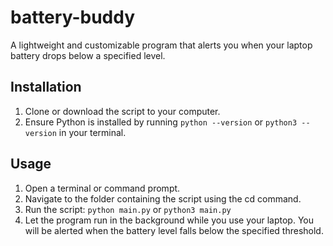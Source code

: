 # battery-buddy
A lightweight and customizable program that alerts you when your laptop battery drops below a specified level.

## Installation
1. Clone or download the script to your computer.
2. Ensure Python is installed by running ```python --version``` or ```python3 --version``` in your terminal.

## Usage
1. Open a terminal or command prompt.
2. Navigate to the folder containing the script using the cd command.
3. Run the script: ```python main.py``` or ```python3 main.py```
4. Let the program run in the background while you use your laptop. You will be alerted when the battery level falls below the specified threshold.


